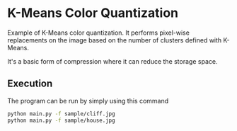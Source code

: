 # K-Means Color Quantization

Example of K-Means color quantization. It performs pixel-wise replacements on the image based on the number of clusters defined with K-Means.

It's a basic form of compression where it can reduce the storage space.

## Execution

The program can be run by simply using this command
```bash
python main.py -f sample/cliff.jpg
python main.py -f sample/house.jpg
```